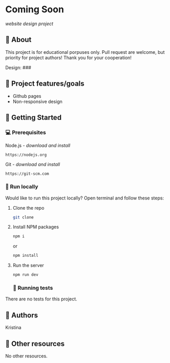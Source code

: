 # Coming Soon

_website design project_

## 🌟 About

This project is for educational porpuses only. Pull request are welcome, but priority for project authors! Thank you for your cooperation!

Design: ###

## 🎯 Project features/goals

- Github pages
- Non-responsive design

## 🧰 Getting Started

### 💻 Prerequisites

Node.js - _download and install_

```
https://nodejs.org
```

Git - _download and install_

```
https://git-scm.com
```

### 🏃 Run locally

Would like to run this project locally? Open terminal and follow these steps:

1. Clone the repo
   ```sh
   git clone
   ```
2. Install NPM packages
   ```sh
   npm i
   ```
   or
   ```sh
   npm install
   ```
3. Run the server

   ```sh
   npm run dev
   ```

   ### 🧪 Running tests

There are no tests for this project.

## 🎅 Authors

Kristina

## 🔗 Other resources

No other resources.
